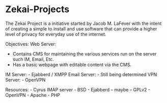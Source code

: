 Zekai-Projects
==============

The Zekai Project is a initiative started by Jacob M. LaFever with the intent of creating a simple to 
install and use software that can provide a higher level of privacy for everyday use of the internet.

Objectives:
Web Server:
 - Contains CMS for maintaining the various services run on the server such IM, Email, Etc.
 - Has a basic webpage with editable content via the CMS.  

IM Server: 
		- Ejabberd / XMPP
Email Server:
		- Still being determined
VPN Server:
		- OpenVPN

Resources: 
	- Cyrus IMAP server - BSD
	- Ejabberd – maybe – GPLv2
	- OpenVPN
	- Apache
	- PHP

